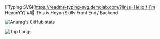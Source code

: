 ![Typing SVG](https://readme-typing-svg.demolab.com/?lines=Hello！I`m HeyunYY)
##👋 This is Heyun
Skills
Front End / Backend

![Anurag's GitHub stats](https://github-readme-stats.vercel.app/api?username=HeyunYY)

![Top Langs](https://github-readme-stats.vercel.app/api/top-langs/?username=HeyunYY)
<!--
**HeyunYY/HeyunYY** is a ✨ _special_ ✨ repository because its `README.md` (this file) appears on your GitHub profile.

Here are some ideas to get you started:

- 🔭 I’m currently working on ...
- 🌱 I’m currently learning ...
- 👯 I’m looking to collaborate on ...
- 🤔 I’m looking for help with ...
- 💬 Ask me about ...
- 📫 How to reach me: ...
- 😄 Pronouns: ...
- ⚡ Fun fact: ...
-->
